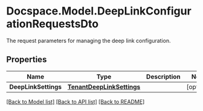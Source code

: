 # Docspace.Model.DeepLinkConfigurationRequestsDto
The request parameters for managing the deep link configuration.

## Properties

Name | Type | Description | Notes
------------ | ------------- | ------------- | -------------
**DeepLinkSettings** | [**TenantDeepLinkSettings**](TenantDeepLinkSettings.md) |  | [optional] 

[[Back to Model list]](../README.md#documentation-for-models) [[Back to API list]](../README.md#documentation-for-api-endpoints) [[Back to README]](../README.md)

